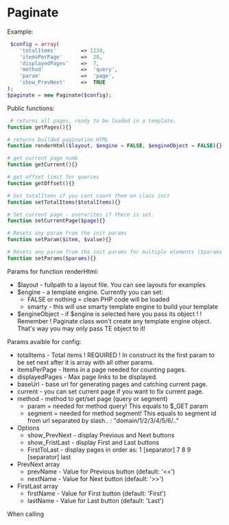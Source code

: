 Paginate
========

Example:

```php
 $config = array(
 	'totalItems'		=> 1234,
	'itemsPerPage'		=>	20,
	'displayedPages'	=>	7,
	'method'			=>	'query',
	'param'				=>	'page',
	'show_PrevNext'		=>	TRUE
);
$paginate = new Paginate($config);
```

Public functions:
```php
 # returns all pages, ready to be loaded in a template.
function getPages(){}

# returns builded pagination HTML
function renderHtml($layout, $engine = FALSE, $engineObject = FALSE){} 

# get current page numb 
function getCurrent(){}

# get offset limit for queries
function getOffset(){}

# Set totalItems if you cant count them on class init
function setTotalItems($totalItems){}

# Set current page - overwrites if there is set.
function setCurrentPage($page){}

# Resets any param from the init params
function setParam($item, $value){} 

# Resets any param from the init params for multiple elements ($params must be array!)
function setParams($params){} 
```



Params for function renderHtml:
* $layout - fullpath to a layout file. You can see layouts for examples
* $engine - a template engine. Currently you can set:
	* FALSE or nothing = clean PHP code will be loaded
	* smarty - this will use smarty template engine to build your template
* $engineObject - if $engine is selected here you pass its object !
! Remember ! Paginate class won't create any template engine object. That's way you may only pass TE object to it!


Params avaible for config:
* totalItems - Total items ! REQUIRED ! In construct its the first param to be set next after it is array with all other params.
* itemsPerPage - Items in a page needed for counting pages.
* displayedPages - Max page links to be displayed.
* baseUrl - base url for generating pages and catching current page.
* current - you can set current page if you want to fix current page. 
* method - method to get/set page (query or segment)
	* param = needed for method query! This equals to $_GET param
	* segment = needed for method segment! This equals to segment id from url separated by slash.. : "domain/1/2/3/4/5/6/.."
* Options
	* show_PrevNext - display Previous and Next buttons
	* show_FristLast - display First and Last buttons
	* FirstToLast - display pages in order as: 1 [separator] 7 8 9 [separator] last 
* PrevNext array
	* prevName - Value for Previous button (default: '<<')
	* nextName - Value for Next button (default: '>>')
* FirstLast array
	* firstName - Value for First button (default: 'First')
	* lastName - Value for Last button (default: 'Last')

When calling